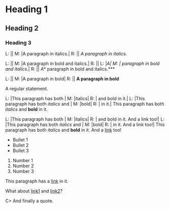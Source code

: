 <!-- This file has been automatically generated by hem2md -->



# Heading 1

## Heading 2

### Heading 3



L: ||
M: |A paragraph in italics.|
R: ||
*A paragraph in italics.*

L: ||
M: |A paragraph in bold and italics.|
R: ||
L: |*A|
M: | paragraph in bold and italics.*|
R: ||
*A** paragraph in bold and italics.***

L: ||
M: |A paragraph in bold|
R: ||
**A paragraph in bold**

A regular statement. 

L: |This paragraph has both |
M: |italics|
R: | and bold in it.|
L: |This paragraph has both *italics* and |
M: |bold|
R: | in it.|
This paragraph has both *italics* and **bold** in it.

L: |This paragraph has both |
M: |italics|
R: | and bold in it. And a link too!|
L: |This paragraph has both *italics* and |
M: |bold|
R: | in it. And a link too!|
This paragraph has both *italics* and **bold** in it. And a [link](https://slashdot.org/) too!
- Bullet 1
- Bullet 2
- Bullet 3

1. Number 1
2. Number 2
3. Number 3

This paragraph has a [link](https://chrispinnock.com/) in it.

What about [link1](https://link1.com/) and [link2](https://link2.com/)?

C> And finally a quote.



